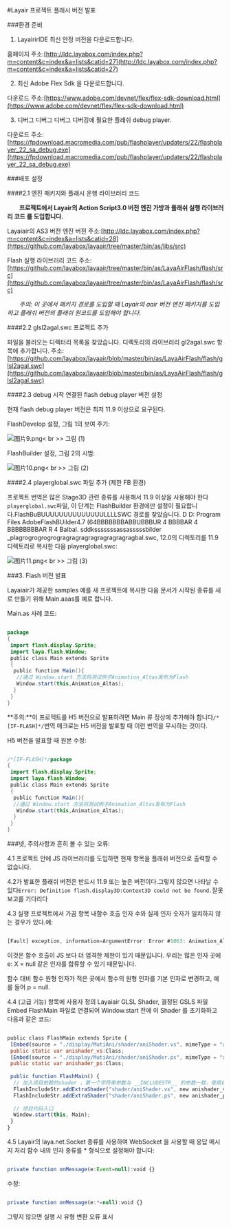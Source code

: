#Layair 프로젝트 플래시 버전 발표



###환경 준비

1. LayairirIDE 최신 안정 버전을 다운로드합니다.

홈페이지 주소:[http://ldc.layabox.com/index.php?m=content&c=index&a=lists&catid=27](http://ldc.layabox.com/index.php?m=content&c=index&a=lists&catid=27) 

2. 최신 Adobe Flex Sdk 을 다운로드합니다.

다운로드 주소:[https://www.adobe.com/devnet/flex/flex-sdk-download.html](https://www.adobe.com/devnet/flex/flex-sdk-download.html)

3. 디버그 디버그 디버그 디버깅에 필요한 플래쉬 debug player.

다운로드 주소:[https://fpdownload.macromedia.com/pub/flashplayer/updaters/22/flashplayer_22_sa_debug.exe](https://fpdownload.macromedia.com/pub/flashplayer/updaters/22/flashplayer_22_sa_debug.exe)



 







###배포 설정

####2.1 엔진 패키지와 플래시 운행 라이브러리 코드

　　**프로젝트에서 Layair의 Action Script3.0 버전 엔진 가방과 플래쉬 실행 라이브러리 코드 를 도입합니다.**

Layaiair의 AS3 버전 엔진 버젼 주소:[http://ldc.layabox.com/index.php?m=content&c=index&a=lists&catid=28](https://github.com/layabox/layaair/tree/master/bin/as/libs/src)

Flash 실행 라이브러리 코드 주소:[https://github.com/layabox/layaair/tree/master/bin/as/LayaAirFlash/flash/src](https://github.com/layabox/layaair/tree/master/bin/as/LayaAirFlash/flash/src)

　　*주의: 이 곳에서 패키지 경로를 도입할 때 Layair의 aair 버전 엔진 패키지를 도입하고 플래쉬 버전의 플래쉬 원코드를 도입해야 합니다.*

####2.2 glsl2agal.swc 프로젝트 추가

파일을 불러오는 디렉터리 목록을 찾았습니다. 디렉토리의 라이브러리 gl2agal.swc 항목에 추가합니다.
주소:[https://github.com/layabox/layaair/blob/master/bin/as/LayaAirFlash/flash/glsl2agal.swc](https://github.com/layabox/layaair/blob/master/bin/as/LayaAirFlash/flash/glsl2agal.swc)

####2.3 debug 시작 연결된 flash debug player 버전 설정

현재 flash debug player 버전은 최저 11.9 이상으로 요구된다.

FlashDevelop 설정, 그림 1의 보여 주기:

​![图片9.png](img/1.png)< br >>
그림 (1)

FlashBuilder 설정, 그림 2의 시범:

​![图片10.png](img/2.png)< br >>
그림 (2)

####2.4 playerglobal.swc 파일 추가 (제한 FB 환경)

프로젝트 번역은 많은 Stage3D 관련 종류를 사용해서 11.9 이상을 사용해야 한다`playerglobal.swc`파일, 이 단계는 FlashBuilder 환경에만 설정이 필요합니다.FlashBuBUUUUUUUUUUUUUULLLLSWC 경로를 찾았습니다. D D: Program Files AdobeFlashBUilder4.7 (64BBBBBBBABBUBBBUR 4 BBBBAR 4 BBBBBBBBAR R 4 Balbal. sddksssssssassasssssbilder                       _plagrogrogrogrogragragragragragragragragbal.swc, 12.0의 디렉토리를 11.9 디렉토리로 복사한 다음 playerglobal.swc:

​![图片11.png](img/3.png)< br >>
그림 (3)



###3. Flash 버전 발표

Layaiair가 제공한 samples 예를 새 프로젝트에 복사한 다음 문서가 시작된 종류를 새로 만들기 위해 Main.aaas를 예로 합니다.

Main.as 사례 코드:


```java

package
{
 import flash.display.Sprite;
 import laya.flash.Window;
 public class Main extends Sprite
 {
  public function Main(){
   //通过 Window.start 方法将测试例子Animation_Altas发布为Flash
   Window.start(this,Animation_Altas);
  }
 }
}
```




**주의:**이 프로젝트를 H5 버전으로 발표하려면 Main 류 정상에 추가해야 합니다`/*[IF-FLASH]*/`번역 매크로는 H5 버전을 발표할 때 이런 번역을 무시하는 것이다.

H5 버전을 발표할 때 원본 수정:


```java

/*[IF-FLASH]*/package
{
 import flash.display.Sprite;
 import laya.flash.Window;
 public class Main extends Sprite
 {
  public function Main(){
  //通过 Window.start 方法将测试例子Animation_Altas发布为Flash
   Window.start(this,Animation_Altas);
  }
 }
}
```




###넷, 주의사항과 흔히 볼 수 있는 오류:

4.1 프로젝트 안에 JS 라이브러리를 도입하면 현재 항목을 플래쉬 버전으로 출력할 수 없습니다.

4.2가 발표한 플래쉬 버전은 반드시 11.9 또는 높은 버전이다.그렇지 않으면 나타날 수 있다`Error: Definition flash.display3D:Context3D could not be found.`잘못 보고를 기다리다

4.3 실행 프로젝트에서 가끔 항목 내함수 호출 인자 수와 실제 인자 숫자가 일치하지 않는 경우가 있다.예:


```javascript

[Fault] exception, information=ArgumentError: Error #1063: Animation_Altas/createAnimation() 的参数数量不匹配。应该有 0 个，当前为 1 个。
```


이것은 함수 호출이 JS 보다 더 엄격한 제한이 있기 때문입니다. 우리는 많은 인자 곳에 e: X = null 같은 인자를 합류할 수 있기 때문입니다.

함수 대비 함수 원형 인자가 적은 곳에서 함수의 원형 인자를 기본 인자로 변경하고, 예를 들어 p = null.

4.4 (고급 기능) 항목에 사용자 정의 Layaiair GLSL Shader, 결정된 GSLS 파일 Embed FlashMain 파일로 연결되어 Window.start 전에 이 Shader 를 초기화하고 다음과 같은 코드:



```javascript

public class FlashMain extends Sprite {
 [Embed(source = "./display/MutiAni/shader/aniShader.vs", mimeType = "application/octet-stream")]
 public static var anishader_vs:Class;
 [Embed(source = "./display/MutiAni/shader/aniShader.ps", mimeType = "application/octet-stream")]
 public static var anishader_ps:Class;
  
 public function FlashMain() {
  // 加入项目依赖的shader ，第一个字符串参数与 __INCLUDESTR__ 的参数一致，使用扩展Shader必须使用。
  FlashIncludeStr.addExtraShader("shader/aniShader.vs", new anishader_vs);
  FlashIncludeStr.addExtraShader("shader/aniShader.ps", new anishader_ps);
   
  // 项目代码入口
  Window.start(this, Main);
 }
}
```


4.5 Layair의 laya.net.Socket 종류를 사용하여 WebSocket 을 사용할 때 응답 메시지 처리 함수 내의 인자 종류를 * 형식으로 설정해야 합니다:


```javascript

private function onMessage(e:Event=null):void {}
```


수정:


```javascript

private function onMessage(e:*=null):void {}
```


그렇지 않으면 실행 시 유형 변환 오류 표시

